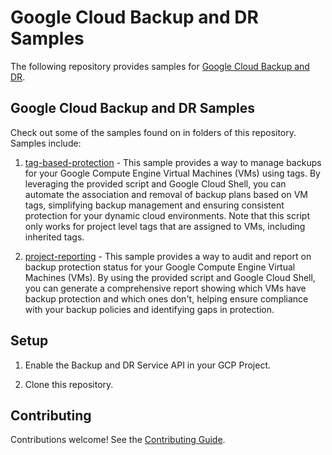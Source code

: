 # Google Cloud Backup and DR Samples

The following repository provides samples for [Google Cloud Backup and DR](https://cloud.google.com/backup-disaster-recovery/docs/concepts/backup-dr).

## Google Cloud Backup and DR Samples

Check out some of the samples found on in folders of this repository. Samples include:
1. [tag-based-protection](tag-based-protection) - This sample provides a way to manage backups for your Google Compute Engine Virtual Machines (VMs) using tags. By leveraging the provided script and Google Cloud Shell, you can automate the association and removal of backup plans based on VM tags, simplifying backup management and ensuring consistent protection for your dynamic cloud environments. Note that this script only works for project level tags that are assigned to VMs, including inherited tags.

1. [project-reporting](project-reporting) - This sample provides a way to audit and report on backup protection status for your Google Compute Engine Virtual Machines (VMs). By using the provided script and Google Cloud Shell, you can generate a comprehensive report showing which VMs have backup protection and which ones don't, helping ensure compliance with your backup policies and identifying gaps in protection.
 

## Setup

1. Enable the Backup and DR Service API in your GCP Project. 

1. Clone this repository.


## Contributing

Contributions welcome! See the [Contributing Guide](CONTRIBUTING.md).
